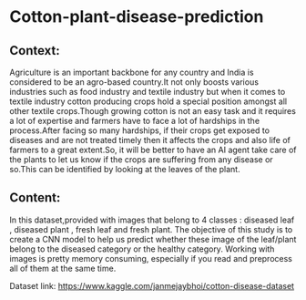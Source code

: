 # Cotton-plant-disease-prediction

## Context:
 Agriculture is an important backbone for any country and India is considered to be an agro-based country.It not only boosts various industries such as food industry and textile industry but when it comes to textile industry cotton producing crops hold a special position amongst all other textile crops.Though growing cotton is not an easy task and it requires a lot of expertise and farmers have to face a lot of hardships in the process.After facing so many hardships, if their crops get exposed to diseases and are not treated timely then it affects the crops and also life of farmers to a great extent.So, it will be better to have an AI agent take care of the plants to let us know if the crops are suffering from any disease or so.This can be identified by looking at the leaves of the plant.

## Content:
 In this dataset,provided with images that belong to 4 classes : diseased leaf , diseased plant , fresh leaf and fresh plant. The objective of this study is to create a CNN model to help us predict whether these image of the leaf/plant belong to the diseased category or the healthy category. Working with images is pretty memory consuming, especially if you read and preprocess all of them at the same time.

Dataset link: https://www.kaggle.com/janmejaybhoi/cotton-disease-dataset
